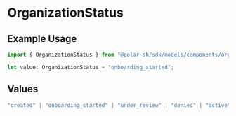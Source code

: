 # OrganizationStatus

## Example Usage

```typescript
import { OrganizationStatus } from "@polar-sh/sdk/models/components/organizationstatus.js";

let value: OrganizationStatus = "onboarding_started";
```

## Values

```typescript
"created" | "onboarding_started" | "under_review" | "denied" | "active"
```
